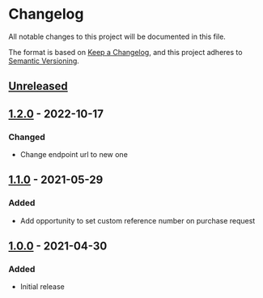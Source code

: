 # Changelog
All notable changes to this project will be documented in this file.

The format is based on [Keep a Changelog](https://keepachangelog.com/en/1.0.0/),
and this project adheres to [Semantic Versioning](https://semver.org/spec/v2.0.0.html).

## [Unreleased]

## [1.2.0] - 2022-10-17
### Changed
-  Change endpoint url to new one

## [1.1.0] - 2021-05-29
### Added
-  Add opportunity to set custom reference number on purchase request

## [1.0.0] - 2021-04-30
### Added
- Initial release

[Unreleased]: https://github.com/DeH4eG/omnipay-blueorange/compare/v1.2.0...HEAD
[1.2.0]: https://github.com/DeH4eG/omnipay-blueorange/releases/tag/v1.2.0
[1.1.0]: https://github.com/DeH4eG/omnipay-blueorange/releases/tag/v1.1.0
[1.0.0]: https://github.com/DeH4eG/omnipay-blueorange/releases/tag/v1.0.0
